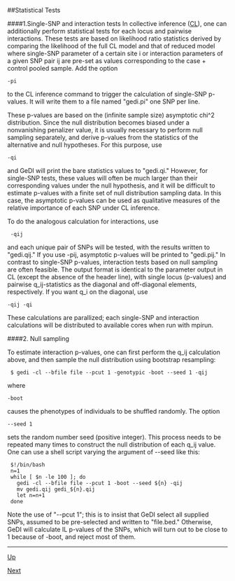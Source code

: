##Statistical Tests

####1.Single-SNP and interaction tests
In collective inference ([CL](cl.md)), one can additionally perform statistical tests for each locus and pairwise interactions. These tests are based on likelihood ratio statistics derived by comparing the likelihood of the full CL model and that of reduced model where single-SNP parameter of a certain site i or interaction parameters of a given SNP pair ij are pre-set as values corresponding to the case + control pooled sample. Add the option

    -pi

to the CL inference command to trigger the calculation of single-SNP p-values. It will write them to a file named "gedi.pi" one SNP per line. 

These p-values are based on the (infinite sample size) asymptotic chi^2 distribution. Since the null distribution becomes biased under a nonvanishing penalizer value, it is usually necessary to perform null sampling separately, and derive p-values from the statistics of the alternative and null hypotheses. For this purpose, use

    -qi

and GeDI will print the bare statistics values to "gedi.qi." However, for single-SNP tests, these values will often be much larger than their corresponding values under the null hypothesis, and it will be difficult to estimate p-values with a finite set of null distribution sampling data. In this case, the asymptotic p-values can be used as qualitative measures of the relative importance of each SNP under CL inference.

To do the analogous calculation for interactions, use
     
     -qij

and each unique pair of SNPs will be tested, with the results written to "gedi.qij." If you use -pij, asymptotic p-values will be printed to "gedi.pij." In contrast to single-SNP p-values, interaction tests based on null sampling are often feasible. The output format is identical to the parameter output in CL (except the absence of the header line), with single locus (p-values) and pairwise q_ij-statistics as the diagonal and off-diagonal elements, respectively. If you want q_i on the diagonal, use

    -qij -qi

These calculations are parallized; each single-SNP and interaction calculations will be distributed to available cores when run with mpirun.

####2. Null sampling

To estimate interaction p-values, one can first perform the q_ij calculation above, and then sample the null distribution using bootstrap resampling:

     $ gedi -cl --bfile file --pcut 1 -genotypic -boot --seed 1 -qij

where 

    -boot

causes the phenotypes of individuals to be shuffled randomly. The option

    --seed 1

sets the random number seed (positive integer). This process needs to be repeated many times to construct the null distribution of each q_ij value. One can use a shell script varying the argument of --seed like this:

     $!/bin/bash
     n=1
     while [ $n -le 100 ]; do
       gedi -cl --bfile file --pcut 1 -boot --seed ${n} -qij
       mv gedi.qij gedi_${n}.qij
       let n=n+1
     done

Note the use of "--pcut 1"; this is to insist that GeDI select all supplied SNPs, assumed to be pre-selected and written to "file.bed." Otherwise, GeDI will calculate IL p-values of the SNPs, which will turn out to be close to 1 because of -boot, and reject most of them. 

***
[Up](README.md)

[Next](limit.md)
